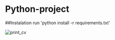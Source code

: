 # Python-project

##Instalation
run 'python install -r requirements.txt'

![print_cv](https://user-images.githubusercontent.com/83596281/118901503-cfe95c00-b8e9-11eb-94d8-9013721a39b2.PNG)

